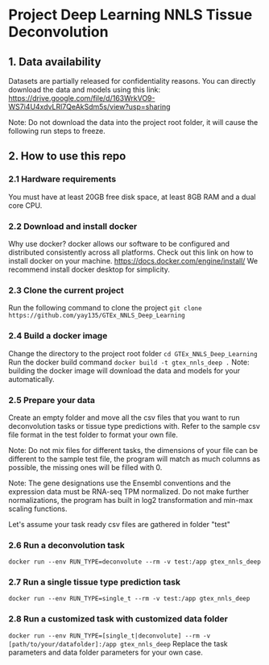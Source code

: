 # Project Deep Learning NNLS Tissue Deconvolution

## 1. Data availability
Datasets are partially released for confidentiality reasons. You can directly download the data and models using this link:
https://drive.google.com/file/d/163WrkVO9-WS7i4U4xdvLRl7QeAkSdm5s/view?usp=sharing

Note: Do not download the data into the project root folder, it will cause the following run steps to freeze.

## 2. How to use this repo
### 2.1 Hardware requirements
You must have at least 20GB free disk space, at least 8GB RAM and a dual core CPU.

### 2.2 Download and install docker
Why use docker? docker allows our software to be configured and distributed consistently across all platforms. Check out this link on how to install docker on your machine.
https://docs.docker.com/engine/install/
We recommend install docker desktop for simplicity.

### 2.3 Clone the current project
Run the following command to clone the project
``git clone https://github.com/yay135/GTEx_NNLS_Deep_Learning``
### 2.4 Build a docker image 
Change the directory to the project root folder
``cd GTEx_NNLS_Deep_Learning``
Run the docker build command
``docker build -t gtex_nnls_deep .``
Note: building the docker image will download the data and models for your automatically.

### 2.5 Prepare your data
Create an empty folder and move all the csv files that you want to run deconvolution tasks or tissue type predictions with. Refer to the sample csv file format in the test folder to format your own file.

Note: Do not mix files for different tasks, the dimensions of your file can be different to the sample test file, the program will match as much columns as possible, the missing ones will be filled with 0.

Note: The gene designations use the Ensembl conventions and the expression data must be RNA-seq TPM normalized. Do not make further normalizations, the program has built in log2 transformation and min-max scaling functions.

Let's assume your task ready csv files are gathered in folder "test"

### 2.6 Run a deconvolution task
``docker run --env RUN_TYPE=deconvolute --rm -v test:/app gtex_nnls_deep``
### 2.7 Run a single tissue type prediction task
``docker run --env RUN_TYPE=single_t --rm -v test:/app gtex_nnls_deep``
### 2.8 Run a customized task with customized data folder
``docker run --env RUN_TYPE=[single_t|deconvolute] --rm -v [path/to/your/datafolder]:/app gtex_nnls_deep``
Replace the task parameters and data folder parameters for your own case.
